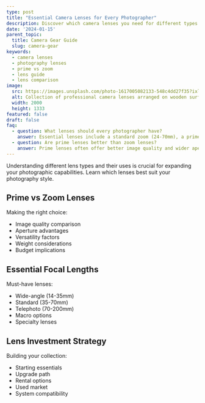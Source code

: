 ```yaml
---
type: post
title: "Essential Camera Lenses for Every Photographer"
description: Discover which camera lenses you need for different types of photography. From versatile zoom lenses to specialized prime lenses, find the perfect glass for your style.
date: '2024-01-15'
parent_topic:
  title: Camera Gear Guide
  slug: camera-gear
keywords:
  - camera lenses
  - photography lenses
  - prime vs zoom
  - lens guide
  - lens comparison
image:
  src: https://images.unsplash.com/photo-1617005082133-548c4dd27f35?ixlib=rb-4.0.3&q=80&w=2000&auto=format&fit=crop
  alt: Collection of professional camera lenses arranged on wooden surface
  width: 2000
  height: 1333
featured: false
draft: false
faq:
  - question: What lenses should every photographer have?
    answer: Essential lenses include a standard zoom (24-70mm), a prime lens (50mm or 35mm), and a telephoto zoom (70-200mm). Specific needs vary by photography style.
  - question: Are prime lenses better than zoom lenses?
    answer: Prime lenses often offer better image quality and wider apertures, but zoom lenses provide more versatility. Both have their place in a photographer's kit.
---
```


Understanding different lens types and their uses is crucial for expanding your photographic capabilities. Learn which lenses best suit your photography style.

## Prime vs Zoom Lenses

Making the right choice:
- Image quality comparison
- Aperture advantages
- Versatility factors
- Weight considerations
- Budget implications

## Essential Focal Lengths

Must-have lenses:
- Wide-angle (14-35mm)
- Standard (35-70mm)
- Telephoto (70-200mm)
- Macro options
- Specialty lenses

## Lens Investment Strategy

Building your collection:
- Starting essentials
- Upgrade path
- Rental options
- Used market
- System compatibility
